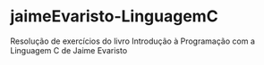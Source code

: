 # jaimeEvaristo-LinguagemC
Resolução de exercícios do livro Introdução à Programação com a Linguagem C de Jaime Evaristo
